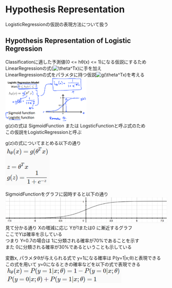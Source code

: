 # Hypothesis Representation
LogisticRegressionの仮説の表現方法について扱う  

## Hypothesis Representation of Logistic Regression
Classificationに適した予測値(0 <= hθ(x) <= 1)になる仮説にするため  
LinearRegressionの式(<img src="https://latex.codecogs.com/gif.latex?\theta^Tx" title="\theta^Tx" />)に手を加え  
LinearRegressionの式をパラメタに持つ仮説<img src="https://latex.codecogs.com/gif.latex?g(\theta^Tx)" title="g(\theta^Tx)" />を考える  
<img src="../../img/03_02_logistic_regression_model.png" width=50%>  
g(z)の式は SigmoidFunction または LogsticFunctionと呼ぶ式のため  
この仮説をLogisticRegressionと呼ぶ  

g(z)の式についてまとめる以下の通り  
<img src="../../img/03_02_function_of_logistic_regression.png" >  

SigmoidFunctionをグラフに図時すると以下の通り  
<img src="../../img/03_02_graph_of_sigmoid_function.png" >  
見て分かる通り Xの増減に応じ Yが1または0 に漸近するグラフ  
ここでYは確率を示している  
つまり Y=0.7の場合は 1に分類される確率が70%であることを示す  
また 0に分類される確率が30%であるということも示している  

変数x, パラメタθが与えられる式で y=1になる確率は P(y=1|x;θ)と表現できる  
この式を用いて y=0になるときの確率などを以下の式で表現できる  
<img src="../../img/03_02_probability_with_logistic_function.png" >  
